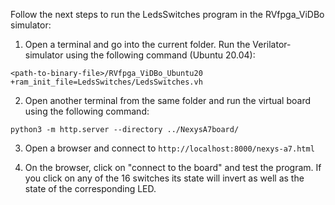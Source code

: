 Follow the next steps to run the LedsSwitches program in the RVfpga_ViDBo simulator:


1. Open a terminal and go into the current folder. Run the Verilator-simulator using the following command (Ubuntu 20.04): 
```
<path-to-binary-file>/RVfpga_ViDBo_Ubuntu20 +ram_init_file=LedsSwitches/LedsSwitches.vh
```

2. Open another terminal from the same folder and run the virtual board using the following command:
```
python3 -m http.server --directory ../NexysA7board/
```
3. Open a browser and connect to `http://localhost:8000/nexys-a7.html`

4. On the browser, click on "connect to the board" and test the program. If you click on any of the 16 switches its state will invert as well as the state of the corresponding LED.
